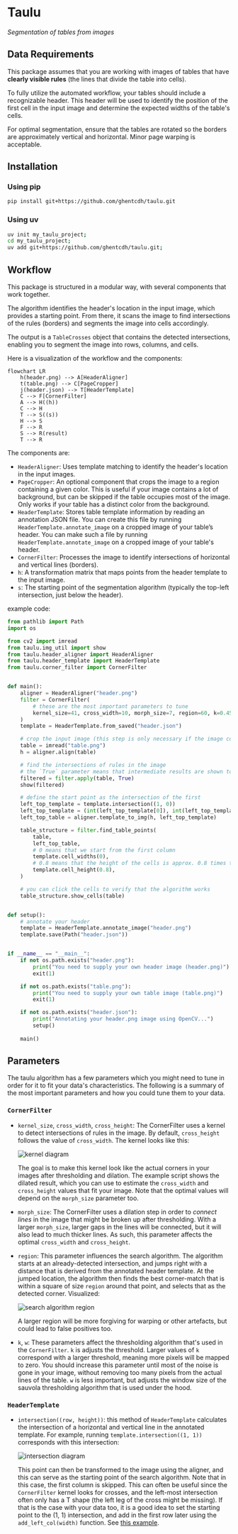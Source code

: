 # Taulu
_Segmentation of tables from images_

## Data Requirements 

This package assumes that you are working with images of tables that have **clearly visible rules** (the lines that divide the table into cells).

To fully utilize the automated workflow, your tables should include a recognizable header. This header will be used to identify the position of the first cell in the input image and determine the expected widths of the table's cells.

For optimal segmentation, ensure that the tables are rotated so the borders are approximately vertical and horizontal. Minor page warping is acceptable.


## Installation

### Using pip
```sh
pip install git+https://github.com/ghentcdh/taulu.git
```

### Using uv
```sh
uv init my_taulu_project;
cd my_taulu_project;
uv add git+https://github.com/ghentcdh/taulu.git;
```


## Workflow

This package is structured in a modular way, with several components that work together.

The algorithm identifies the header's location in the input image, which provides a starting point. From there, it scans the image to find intersections of the rules (borders) and segments the image into cells accordingly.

The output is a `TableCrosses` object that contains the detected intersections, enabling you to segment the image into rows, columns, and cells.

Here is a visualization of the workflow and the components:

```mermaid
flowchart LR
    h(header.png) --> A[HeaderAligner]
    t(table.png) --> C[PageCropper]
    j(header.json) --> T[HeaderTemplate]
    C --> F[CornerFilter]
    A --> H((h))
    C --> H
    T --> S((s))
    H --> S
    F --> R
    S --> R(result)
    T --> R
```

The components are:

- `HeaderAligner`: Uses template matching to identify the header's location in the input images.
- `PageCropper`: An optional component that crops the image to a region containing a given color. This is useful if your image contains a lot of background, but can be skipped if the table occupies most of the image. Only works if your table has a distinct color from the background.
- `HeaderTemplate`: Stores table template information by reading an annotation JSON file. You can create this file by running `HeaderTemplate.annotate_image` on a cropped image of your table’s header.
You can make such a file by running `HeaderTemplate.annotate_image` on a cropped image of your table's header.
- `CornerFilter`: Processes the image to identify intersections of horizontal and vertical lines (borders).
- `h`: A transformation matrix that maps points from the header template to the input image.
- `s`: The starting point of the segmentation algorithm (typically the top-left intersection, just below the header).

example code:

```py
from pathlib import Path
import os

from cv2 import imread
from taulu.img_util import show
from taulu.header_aligner import HeaderAligner
from taulu.header_template import HeaderTemplate
from taulu.corner_filter import CornerFilter


def main():
    aligner = HeaderAligner("header.png")
    filter = CornerFilter(
        # these are the most important parameters to tune
        kernel_size=41, cross_width=10, morph_size=7, region=60, k=0.45
    )
    template = HeaderTemplate.from_saved("header.json")

    # crop the input image (this step is only necessary if the image contains more than just the table)
    table = imread("table.png")
    h = aligner.align(table)

    # find the intersections of rules in the image
    # the `True` parameter means that intermediate results are shown too, for debugging and parameter tuning
    filtered = filter.apply(table, True)
    show(filtered)

    # define the start point as the intersection of the first
    left_top_template = template.intersection((1, 0))
    left_top_template = (int(left_top_template[0]), int(left_top_template[1])) # round the floats to integers
    left_top_table = aligner.template_to_img(h, left_top_template)

    table_structure = filter.find_table_points(
        table,
        left_top_table,
        # 0 means that we start from the first column 
        template.cell_widths(0),
        # 0.8 means that the height of the cells is approx. 0.8 times the height of the header 
        template.cell_height(0.8),
    )

    # you can click the cells to verify that the algorithm works
    table_structure.show_cells(table)


def setup():
    # annotate your header 
    template = HeaderTemplate.annotate_image("header.png")
    template.save(Path("header.json"))


if __name__ == "__main__":
    if not os.path.exists("header.png"):
        print("You need to supply your own header image (header.png)")
        exit(1)

    if not os.path.exists("table.png"):
        print("You need to supply your own table image (table.png)")
        exit(1)

    if not os.path.exists("header.json"):
        print("Annotating your header.png image using OpenCV...")
        setup()
        
    main()
```

## Parameters

The taulu algorithm has a few parameters which you might need to tune in order for it to fit your data's characteristics.
The following is a summary of the most important parameters and how you could tune them to your data.

### `CornerFilter`

- `kernel_size`, `cross_width`, `cross_height`: The CornerFilter uses a kernel to detect intersections of rules in the image. By default, `cross_height` follows the value of `cross_width`. The kernel looks like this:

  ![kernel diagram](./data/kernel.svg)

  The goal is to make this kernel look like the actual corners in your images after thresholding and dilation. The example script shows the dilated result, which you can use to estimate the `cross_width` and `cross_height` values that fit your image.
  Note that the optimal values will depend on the `morph_size` parameter too.
- `morph_size`: The CornerFilter uses a dilation step in order to _connect lines_ in the image that might be broken up after thresholding. With a larger `morph_size`, larger gaps in the lines will be connected, but it will also lead to much thicker lines. As such, this parameter affects the optimal `cross_width` and `cross_height`.
- `region`: This parameter influences the search algorithm. The algorithm starts at an already-detected intersection, and jumps right with a distance that is derived from the annotated header template. At the jumped location, the algorithm then finds the best corner-match that is within a square of size `region` around that point, and selects that as the detected corner. Visualized:

  ![search algorithm region](./data/search.svg)

  A larger region will be more forgiving for warping or other artefacts, but could lead to false positives too.
- `k`, `w`: These parameters affect the thresholding algorithm that's used in the `CornerFilter`. `k` is adjusts the threshold. Larger values of `k` correspond with a larger threshold, meaning more pixels will be mapped to zero. You should increase this parameter until most of the noise is gone in your image, without removing too many pixels from the actual lines of the table. `w` is less important, but adjusts the window size of the sauvola thresholding algorithm that is used under the hood.

### `HeaderTemplate`

- `intersection((row, height))`: this method of `HeaderTemplate` calculates the intersection of a horizontal and vertical line in the annotated template. For example, running `template.intersection((1, 1))` corresponds with this intersection:

  ![intersection diagram](./data/intersect.svg)

  This point can then be transformed to the image using the aligner, and this can serve as the starting point of the search algorithm. Note that in this case, the first column is skipped. This can often be useful since the `CornerFilter` kernel looks for crosses, and the left-most intersection often only has a T shape (the left leg of the cross might be missing).
  If that is the case with your data too, it is a good idea to set the starting point to the (1, 1) intersection, and add in the first row later using the `add_left_col(width)` function. See [this example](./examples/with_col_offset.py).
